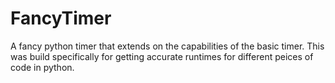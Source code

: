 # FancyTimer

A fancy python timer that extends on the capabilities of the basic timer. This was build specifically for getting accurate runtimes for different peices of code in python.




